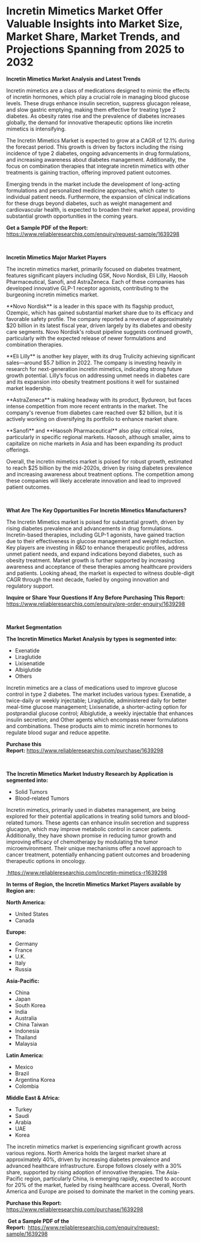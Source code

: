 <p><h1>Incretin Mimetics Market Offer Valuable Insights into Market Size, Market Share, Market Trends, and Projections Spanning from 2025 to 2032</h1></p><p><strong>Incretin Mimetics Market Analysis and Latest Trends</strong></p>
<p><p>Incretin mimetics are a class of medications designed to mimic the effects of incretin hormones, which play a crucial role in managing blood glucose levels. These drugs enhance insulin secretion, suppress glucagon release, and slow gastric emptying, making them effective for treating type 2 diabetes. As obesity rates rise and the prevalence of diabetes increases globally, the demand for innovative therapeutic options like incretin mimetics is intensifying.</p><p>The Incretin Mimetics Market is expected to grow at a CAGR of 12.1% during the forecast period. This growth is driven by factors including the rising incidence of type 2 diabetes, ongoing advancements in drug formulations, and increasing awareness about diabetes management. Additionally, the focus on combination therapies that integrate incretin mimetics with other treatments is gaining traction, offering improved patient outcomes.</p><p>Emerging trends in the market include the development of long-acting formulations and personalized medicine approaches, which cater to individual patient needs. Furthermore, the expansion of clinical indications for these drugs beyond diabetes, such as weight management and cardiovascular health, is expected to broaden their market appeal, providing substantial growth opportunities in the coming years.</p></p>
<p><strong>Get a Sample PDF of the Report:&nbsp;</strong> <a href="https://www.reliableresearchiq.com/enquiry/request-sample/1639298?utm_campaign=2736&utm_medium=2&utm_source=Github&utm_content=ia&utm_term=12042025&utm_id=incretin-mimetics">https://www.reliableresearchiq.com/enquiry/request-sample/1639298</a></p>
<p>&nbsp;</p>
<p><strong>Incretin Mimetics Major Market Players</strong></p>
<p><p>The incretin mimetics market, primarily focused on diabetes treatment, features significant players including GSK, Novo Nordisk, Eli Lilly, Haosoh Pharmaceutical, Sanofi, and AstraZeneca. Each of these companies has developed innovative GLP-1 receptor agonists, contributing to the burgeoning incretin mimetics market.</p><p>**Novo Nordisk** is a leader in this space with its flagship product, Ozempic, which has gained substantial market share due to its efficacy and favorable safety profile. The company reported a revenue of approximately $20 billion in its latest fiscal year, driven largely by its diabetes and obesity care segments. Novo Nordisk's robust pipeline suggests continued growth, particularly with the expected release of newer formulations and combination therapies.</p><p>**Eli Lilly** is another key player, with its drug Trulicity achieving significant sales—around $5.7 billion in 2022. The company is investing heavily in research for next-generation incretin mimetics, indicating strong future growth potential. Lilly’s focus on addressing unmet needs in diabetes care and its expansion into obesity treatment positions it well for sustained market leadership.</p><p>**AstraZeneca** is making headway with its product, Bydureon, but faces intense competition from more recent entrants in the market. The company's revenue from diabetes care reached over $2 billion, but it is actively working on diversifying its portfolio to enhance market share.</p><p>**Sanofi** and **Haosoh Pharmaceutical** also play critical roles, particularly in specific regional markets. Haosoh, although smaller, aims to capitalize on niche markets in Asia and has been expanding its product offerings.</p><p>Overall, the incretin mimetics market is poised for robust growth, estimated to reach $25 billion by the mid-2020s, driven by rising diabetes prevalence and increasing awareness about treatment options. The competition among these companies will likely accelerate innovation and lead to improved patient outcomes.</p></p>
<p>&nbsp;</p>
<p><strong>What Are The Key Opportunities For Incretin Mimetics Manufacturers?</strong></p>
<p><p>The Incretin Mimetics market is poised for substantial growth, driven by rising diabetes prevalence and advancements in drug formulations. Incretin-based therapies, including GLP-1 agonists, have gained traction due to their effectiveness in glucose management and weight reduction. Key players are investing in R&D to enhance therapeutic profiles, address unmet patient needs, and expand indications beyond diabetes, such as obesity treatment. Market growth is further supported by increasing awareness and acceptance of these therapies among healthcare providers and patients. Looking ahead, the market is expected to witness double-digit CAGR through the next decade, fueled by ongoing innovation and regulatory support.</p></p>
<p><strong>Inquire or Share Your Questions If Any Before Purchasing This Report:</strong> <a href="https://www.reliableresearchiq.com/enquiry/pre-order-enquiry/1639298?utm_campaign=2736&utm_medium=2&utm_source=Github&utm_content=ia&utm_term=12042025&utm_id=incretin-mimetics">https://www.reliableresearchiq.com/enquiry/pre-order-enquiry/1639298</a></p>
<p>&nbsp;</p>
<p><strong>Market Segmentation</strong></p>
<p><strong>The Incretin Mimetics Market Analysis by types is segmented into:</strong></p>
<p><ul><li>Exenatide</li><li>Liraglutide</li><li>Lixisenatide</li><li>Albiglutide</li><li>Others</li></ul></p>
<p><p>Incretin mimetics are a class of medications used to improve glucose control in type 2 diabetes. The market includes various types: Exenatide, a twice-daily or weekly injectable; Liraglutide, administered daily for better meal-time glucose management; Lixisenatide, a shorter-acting option for postprandial glucose control; Albiglutide, a weekly injectable that enhances insulin secretion; and Other agents which encompass newer formulations and combinations. These products aim to mimic incretin hormones to regulate blood sugar and reduce appetite.</p></p>
<p><strong>Purchase this Report:&nbsp;</strong><a href="https://www.reliableresearchiq.com/purchase/1639298?utm_campaign=2736&utm_medium=2&utm_source=Github&utm_content=ia&utm_term=12042025&utm_id=incretin-mimetics">https://www.reliableresearchiq.com/purchase/1639298</a></p>
<p>&nbsp;</p>
<p><strong>The Incretin Mimetics Market Industry Research by Application is segmented into:</strong></p>
<p><ul><li>Solid Tumors</li><li>Blood-related Tumors</li></ul></p>
<p><p>Incretin mimetics, primarily used in diabetes management, are being explored for their potential applications in treating solid tumors and blood-related tumors. These agents can enhance insulin secretion and suppress glucagon, which may improve metabolic control in cancer patients. Additionally, they have shown promise in reducing tumor growth and improving efficacy of chemotherapy by modulating the tumor microenvironment. Their unique mechanisms offer a novel approach to cancer treatment, potentially enhancing patient outcomes and broadening therapeutic options in oncology.</p></p>
<p><a href="https://www.reliableresearchiq.com/incretin-mimetics-r1639298?utm_campaign=2736&utm_medium=2&utm_source=Github&utm_content=ia&utm_term=12042025&utm_id=incretin-mimetics">&nbsp;https://www.reliableresearchiq.com/incretin-mimetics-r1639298</a></p>
<p><strong>In terms of Region, the Incretin Mimetics Market Players available by Region are:</strong></p>
<p>
    <p> <strong> North America: </strong>
        <ul>
            <li>United States</li>
            <li>Canada</li>
        </ul>
        </p> 
    <p> <strong> Europe: </strong>
        <ul>
            <li>Germany</li>
            <li>France</li>
            <li>U.K.</li>
            <li>Italy</li>
            <li>Russia</li>
        </ul>
        </p> 
    <p> <strong> Asia-Pacific: </strong>
        <ul>
            <li>China</li>
            <li>Japan</li>
            <li>South Korea</li>
            <li>India</li>
            <li>Australia</li>
            <li>China Taiwan</li>
            <li>Indonesia</li>
            <li>Thailand</li>
            <li>Malaysia</li>
        </ul>
        </p> 
    <p> <strong> Latin America: </strong>
        <ul>
            <li>Mexico</li>
            <li>Brazil</li>
            <li>Argentina Korea</li>
            <li>Colombia</li>
        </ul>
        </p> 
    <p> <strong> Middle East & Africa: </strong>
        <ul>
            <li>Turkey</li>
            <li>Saudi</li>
            <li>Arabia</li>
            <li>UAE</li>
            <li>Korea</li>
        </ul>
    </p>
    </p>
<p><p>The incretin mimetics market is experiencing significant growth across various regions. North America holds the largest market share at approximately 40%, driven by increasing diabetes prevalence and advanced healthcare infrastructure. Europe follows closely with a 30% share, supported by rising adoption of innovative therapies. The Asia-Pacific region, particularly China, is emerging rapidly, expected to account for 20% of the market, fueled by rising healthcare access. Overall, North America and Europe are poised to dominate the market in the coming years.</p></p>
<p><strong>Purchase this Report: </strong><a href="https://www.reliableresearchiq.com/purchase/1639298?utm_campaign=2736&utm_medium=2&utm_source=Github&utm_content=ia&utm_term=12042025&utm_id=incretin-mimetics">https://www.reliableresearchiq.com/purchase/1639298</a></p>
<p>&nbsp;<strong>Get a Sample PDF of the Report:&nbsp;&nbsp;</strong><a href="https://www.reliableresearchiq.com/enquiry/request-sample/1639298?utm_campaign=2736&utm_medium=2&utm_source=Github&utm_content=ia&utm_term=12042025&utm_id=incretin-mimetics">https://www.reliableresearchiq.com/enquiry/request-sample/1639298</a></p>
<p><strong></strong></p>
<p><p></p><p></p><p></p></p>